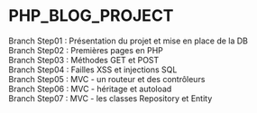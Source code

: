 # PHP_BLOG_PROJECT

Branch Step01 : Présentation du projet et mise en place de la DB    
Branch Step02 : Premières pages en PHP   
Branch Step03 : Méthodes GET et POST   
Branch Step04 : Failles XSS et injections SQL    
Branch Step05 : MVC - un routeur et des contrôleurs    
Branch Step06 : MVC - héritage et autoload   
Branch Step07 : MVC - les classes Repository et Entity    
  
